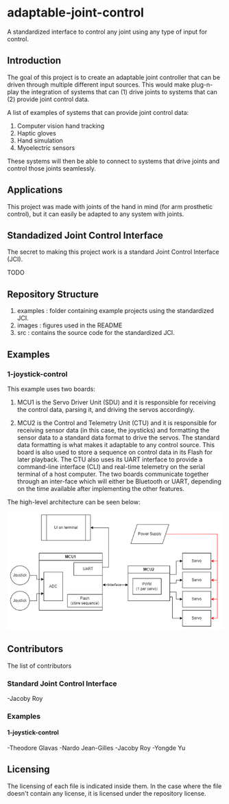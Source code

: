 # adaptable-joint-control
A standardized interface to control any joint using any type of input for control.

## Introduction

The goal of this project is to create an adaptable joint controller that can be driven through multiple different input sources. This would make plug-n-play the integration of systems that can (1) drive joints to systems that can (2) provide joint control data. 

A list of examples of systems that can provide joint control data:
1. Computer vision hand tracking
2. Haptic gloves
3. Hand simulation
4. Myoelectric sensors

These systems will then be able to connect to systems that drive joints and control those joints seamlessly.

## Applications

This project was made with joints of the hand in mind (for arm prosthetic control), but it can easily be adapted to any system with joints.


## Standadized Joint Control Interface

The secret to making this project work is a standard Joint Control Interface (JCI).

TODO



## Repository Structure

1. examples : folder containing example projects using the standardized JCI.
2. images : figures used in the README
3. src : contains the source code for the standardized JCI.


## Examples

### 1-joystick-control

This example uses two boards:

1. MCU1 is the Servo Driver Unit (SDU) and it is responsible for receiving the control data, parsing it, and driving the servos accordingly.

2. MCU2 is the Control and Telemetry Unit (CTU) and it is responsible for receiving sensor data (in this case, the joysticks) and formatting the sensor data to a standard data format to drive the servos. The standard data formatting is what makes it adaptable to any control source. This board is also used to store a sequence on control data in its Flash for later playback. The CTU also uses its UART interface to provide a command-line interface (CLI) and real-time telemetry on the serial terminal of a host computer.
The two boards communicate together through an inter-face which will either be Bluetooth or UART, depending on the time available after implementing the other features.

The high-level architecture can be seen below:

![joystick-control-arch](images/joystick-control.png)



## Contributors

The list of contributors
### Standard Joint Control Interface
-Jacoby Roy


### Examples

#### 1-joystick-control
-Theodore Glavas
-Nardo Jean-Gilles
-Jacoby Roy
-Yongde Yu


## Licensing

The licensing of each file is indicated inside them. In the case where the file doesn't contain any license, it is licensed under the repository license.


